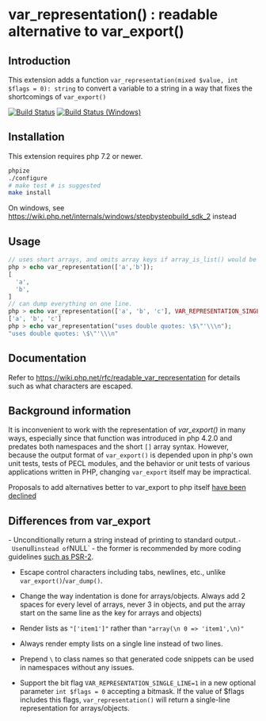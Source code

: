 # var\_representation() : readable alternative to var\_export()

## Introduction

This extension adds a function
`var_representation(mixed $value, int $flags = 0): string` to convert a
variable to a string in a way that fixes the shortcomings of `var_export()`

[![Build Status](https://github.com/TysonAndre/var_representation/actions/workflows/main.yml/badge.svg?branch=main)](https://github.com/TysonAndre/var_representation/actions/workflows/main.yml?query=branch%3Amain)
[![Build Status (Windows)](https://ci.appveyor.com/api/projects/status/9gq4nk1cwmgn88ye?svg=true)](https://ci.appveyor.com/project/TysonAndre/var-representation)

## Installation

This extension requires php 7.2 or newer.

```sh
phpize
./configure
# make test # is suggested
make install
```

On windows, see https://wiki.php.net/internals/windows/stepbystepbuild_sdk_2 instead

## Usage

```php
// uses short arrays, and omits array keys if array_is_list() would be true
php > echo var_representation(['a','b']);
[
  'a',
  'b',
]
// can dump everything on one line.
php > echo var_representation(['a', 'b', 'c'], VAR_REPRESENTATION_SINGLE_LINE);
['a', 'b', 'c']
php > echo var_representation("uses double quotes: \$\"'\\\n");
"uses double quotes: \$\"'\\\n"
```

## Documentation

Refer to https://wiki.php.net/rfc/readable_var_representation for details such as what characters are escaped.

## Background information

It is inconvenient to work with the representation of *var\_export()* in many
ways, especially since that function was introduced in php 4.2.0 and
predates both namespaces and the short `[]` array syntax. However,
because the output format of `var_export()` is depended upon in php's
own unit tests, tests of PECL modules, and the behavior or unit tests of
various applications written in PHP, changing `var_export` itself may
be impractical.

Proposals to add alternatives better to var_export to php itself
[have been declined](https://wiki.php.net/rfc/readable_var_representation)

## Differences from var_export

- Unconditionally return a string instead of printing to standard output.`
- Use `null` instead of `NULL` - the former is recommended by more
  coding guidelines [such as PSR-2](https://www.php-fig.org/psr/psr-2/).
- Escape control characters including tabs, newlines, etc., unlike
  `var_export()`/`var_dump()`.

- Change the way indentation is done for arrays/objects. Always add 2
  spaces for every level of arrays, never 3 in objects, and put the
  array start on the same line as the key for arrays and objects)
- Render lists as `"['item1']"` rather than `"array(\n 0 => 'item1',\n)"`
- Always render empty lists on a single line instead of two lines.
- Prepend `\` to class names so that generated code snippets can be
  used in namespaces without any issues.
- Support the bit flag `VAR_REPRESENTATION_SINGLE_LINE=1` in a new
  optional parameter `int $flags = 0` accepting a bitmask. If the
  value of $flags includes this flags, `var_representation()` will
  return a single-line representation for arrays/objects.
